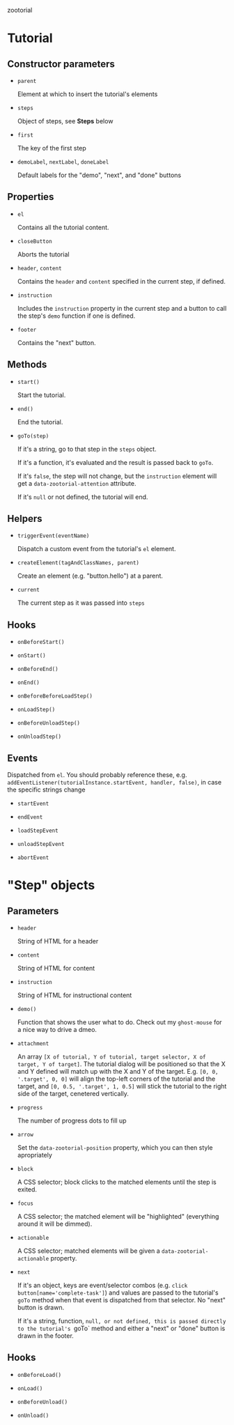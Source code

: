 zootorial

Tutorial
========

Constructor parameters
----------------------

* `parent`

    Element at which to insert the tutorial's elements

* `steps`

    Object of steps, see **Steps** below

* `first`

    The key of the first step

* `demoLabel`, `nextLabel`, `doneLabel`

    Default labels for the "demo", "next", and "done" buttons

Properties
----------

* `el`

    Contains all the tutorial content.

* `closeButton`

    Aborts the tutorial

* `header`, `content`

    Contains the `header` and `content` specified in the current step, if defined.

* `instruction`

    Includes the `instruction` property in the current step and a button to call the step's `demo` function if one is defined.

* `footer`

    Contains the "next" button.

Methods
-------

* `start()`

    Start the tutorial.

* `end()`

    End the tutorial.

* `goTo(step)`

    If it's a string, go to that step in the `steps` object.

    If it's a function, it's evaluated and the result is passed back to `goTo`.

    If it's `false`, the step will not change, but the `instruction` element will get a `data-zootorial-attention` attribute.

    If it's `null` or not defined, the tutorial will end.

Helpers
-------

* `triggerEvent(eventName)`

    Dispatch a custom event from the tutorial's `el` element.

* `createElement(tagAndClassNames, parent)`

    Create an element (e.g. "button.hello") at a parent.

* `current`

    The current step as it was passed into `steps`

Hooks
-----

* `onBeforeStart()`

* `onStart()`

* `onBeforeEnd()`

* `onEnd()`

* `onBeforeBeforeLoadStep()`

* `onLoadStep()`

* `onBeforeUnloadStep()`

* `onUnloadStep()`

Events
------

Dispatched from `el`. You should probably reference these, e.g. `addEventListener(tutorialInstance.startEvent, handler, false)`, in case the specific strings change

* `startEvent`

* `endEvent`

* `loadStepEvent`

* `unloadStepEvent`

* `abortEvent`


"Step" objects
==============

Parameters
----------

* `header`

    String of HTML for a header

* `content`

    String of HTML for content

* `instruction`

    String of HTML for instructional content

* `demo()`

    Function that shows the user what to do. Check out my `ghost-mouse` for a nice way to drive a dmeo.

* `attachment`

    An array `[X of tutorial, Y of tutorial, target selector, X of target, Y of target]`. The tutorial dialog will be positioned so that the X and Y defined will match up with the X and Y of the target. E.g. `[0, 0, '.target', 0, 0]` will align the top-left corners of the tutorial and the target, and `[0, 0.5, '.target', 1, 0.5]` will stick the tutorial to the right side of the target, cenetered vertically.

* `progress`

    The number of progress dots to fill up

* `arrow`

    Set the `data-zootorial-position` property, which you can then style apropriately

* `block`

    A CSS selector; block clicks to the matched elements until the step is exited.

* `focus`

    A CSS selector; the matched element will be "highlighted" (everything around it will be dimmed).

* `actionable`

    A CSS selector; matched elements will be given a `data-zootorial-actionable` property.

* `next`

    If it's an object, keys are event/selector combos (e.g. `click button[name='complete-task']`) and values are passed to the tutorial's `goTo` method when that event is dispatched from that selector. No "next" button is drawn.

    If it's a string, function, `null, or not defined, this is passed directly to the tutorial's `goTo` method and either a "next" or "done" button is drawn in the footer.

Hooks
-----

* `onBeforeLoad()`

* `onLoad()`

* `onBeforeUnload()`

* `onUnload()`
